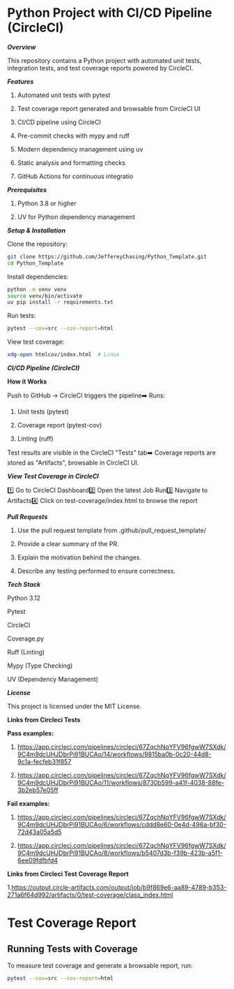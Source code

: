 # Python Project with CI/CD Pipeline (CircleCI)

***Overview***

This repository contains a Python project with automated unit tests, integration tests, and test coverage reports powered by CircleCI.

***Features***

1. Automated unit tests with pytest

2. Test coverage report generated and browsable from CircleCI UI

3. CI/CD pipeline using CircleCI

4. Pre-commit checks with mypy and ruff

5. Modern dependency management using uv

6. Static analysis and formatting checks

7. GitHub Actions for continuous integratio


***Prerequisites***

1. Python 3.8 or higher

2. UV for Python dependency management

***Setup & Installation***

Clone the repository:
```sh
git clone https://github.com/JeffereyChasing/Python_Template.git
cd Python_Template
```
Install dependencies:
```sh
python -m venv venv
source venv/bin/activate
uv pip install -r requirements.txt
```
Run tests:
```sh
pytest --cov=src --cov-report=html
```

View test coverage:

```sh open htmlcov/index.html  # macOS
xdg-open htmlcov/index.html  # Linux
```

***CI/CD Pipeline (CircleCI)***

****How it Works****

Push to GitHub → CircleCI triggers the pipeline➡️ Runs:

1. Unit tests (pytest)

2. Coverage report (pytest-cov)

3. Linting (ruff)

Test results are visible in the CircleCI "Tests" tab➡️ Coverage reports are stored as "Artifacts", browsable in CircleCI UI.

***View Test Coverage in CircleCI***

1️⃣ Go to CircleCI Dashboard2️⃣ Open the latest Job Run3️⃣ Navigate to Artifacts4️⃣ Click on test-coverage/index.html to browse the report



***Pull Requests***

1. Use the pull request template from .github/pull_request_template/

2. Provide a clear summary of the PR.

3. Explain the motivation behind the changes.

4. Describe any testing performed to ensure correctness.



***Tech Stack***

Python 3.12

Pytest

CircleCI

Coverage.py

Ruff (Linting)

Mypy (Type Checking)

UV (Dependency Management)

***License***

This project is licensed under the MIT License.

**Links from Circleci Tests**

****Pass examples:****

1. https://app.circleci.com/pipelines/circleci/67ZqchNqYFV96fgwW7SXdk/9C4m9dcUHJDbrPi91BUCAo/14/workflows/9815ba0b-0c20-44d8-9c1a-fecfeb31f857

2. https://app.circleci.com/pipelines/circleci/67ZqchNqYFV96fgwW7SXdk/9C4m9dcUHJDbrPi91BUCAo/11/workflows/8730b599-a41f-4038-88fe-3b2eb57e05ff

****Fail examples:****

1. https://app.circleci.com/pipelines/circleci/67ZqchNqYFV96fgwW7SXdk/9C4m9dcUHJDbrPi91BUCAo/6/workflows/cddd8e60-0e4d-496a-bf30-72d43a05a5d5

2. https://app.circleci.com/pipelines/circleci/67ZqchNqYFV96fgwW7SXdk/9C4m9dcUHJDbrPi91BUCAo/8/workflows/b5407d3b-f39b-423b-a5f1-6ee09fdfbfd4

**Links from Circleci Test Coverage Report**

1.https://output.circle-artifacts.com/output/job/b9f869e6-aa89-4789-b353-271a6f64d992/artifacts/0/test-coverage/class_index.html


# Test Coverage Report

## Running Tests with Coverage
To measure test coverage and generate a browsable report, run:

```sh
pytest --cov=src --cov-report=html
```


